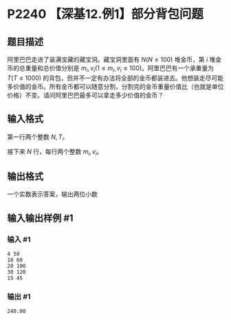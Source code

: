 # P2240 【深基12.例1】部分背包问题

## 题目描述

阿里巴巴走进了装满宝藏的藏宝洞。藏宝洞里面有 $N(N \le 100)$ 堆金币，第 $i$ 堆金币的总重量和总价值分别是 $m_i,v_i(1\le m_i,v_i \le 100)$。阿里巴巴有一个承重量为 $T(T \le 1000)$ 的背包，但并不一定有办法将全部的金币都装进去。他想装走尽可能多价值的金币。所有金币都可以随意分割，分割完的金币重量价值比（也就是单位价格）不变。请问阿里巴巴最多可以拿走多少价值的金币？

## 输入格式

第一行两个整数 $N,T$。

接下来 $N$ 行，每行两个整数 $m_i,v_i$。

## 输出格式

一个实数表示答案，输出两位小数

## 输入输出样例 #1

### 输入 #1

```
4 50
10 60
20 100
30 120
15 45
```

### 输出 #1

```
240.00
```